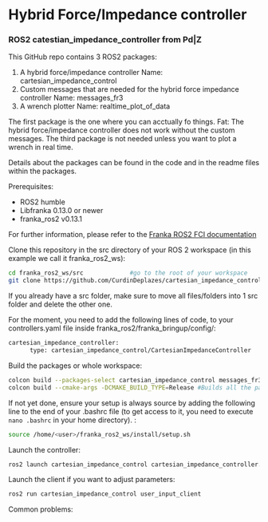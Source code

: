 # Hybrid Force/Impedance controller
### ROS2 catestian_impedance_controller from Pd|Z

This GitHub repo contains 3 ROS2 packages:

1. A hybrid force/impedance controller     Name: cartesian_impedance_control
2. Custom messages that are needed for the hybrid force impedance controller Name: messages_fr3
3. A wrench plotter Name: realtime_plot_of_data

The first package is the one where you can acctually fo things.
Fat: The hybrid force/impedance controller does not work without the custom messages.
The third package is not needed unless you want to plot a wrench in real time.

Details about the packages can be found in the code and in the readme files within the packages.


Prerequisites:
* ROS2 humble <br />
* Libfranka 0.13.0 or newer <br />
* franka_ros2 v0.13.1 <br />

For further information, please refer to the [Franka ROS2 FCI documentation](https://support.franka.de/docs/franka_ros2.html)

Clone this repository in the src directory of your ROS 2 workspace (in this example we call it franka_ros2_ws): <br />
```bash
cd franka_ros2_ws/src             #go to the root of your workspace
git clone https://github.com/CurdinDeplazes/cartesian_impedance_control.git
```
If you already have a src folder, make sure to move all files/folders into 1 src folder and delete the other one.

For the moment, you need to add the following lines of code, to your controllers.yaml file inside franka_ros2/franka_bringup/config/:
```bash
cartesian_impedance_controller:
      type: cartesian_impedance_control/CartesianImpedanceController
```

Build the packages or whole workspace: <br />
```bash
colcon build --packages-select cartesian_impedance_control messages_fr3 realtime_plot_of_data --cmake-args -DCMAKE_BUILD_TYPE=Release
colcon build --cmake-args -DCMAKE_BUILD_TYPE=Release #Builds all the packages in your src folder
```

If not yet done, ensure your setup is always source by adding the following line to the end of your .bashrc file (to get access to it, you need to execute `nano .bashrc` in your home directory). : <br />
```bash
source /home/<user>/franka_ros2_ws/install/setup.sh 
```

Launch the controller: <br />
```bash
ros2 launch cartesian_impedance_control cartesian_impedance_controller.launch.py
```

Launch the client if you want to adjust parameters: <br />
``` bash
ros2 run cartesian_impedance_control user_input_client 
```

Common problems:

